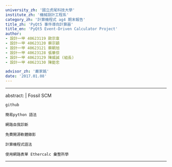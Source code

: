 ```yaml
---
university_zh: '國立虎尾科技大學'
institute_zh: '機械設計工程系'
category_zh: '計算機程式 ag4 期末報告'
title_zh: 'PyQt5 事件導向計算器'
title_en: 'PyQt5 Event-Driven Calculator Project'
author:
- 設計一甲 40623119 歐宗韋
- 設計一甲 40623120 蔡宗穎 
- 設計一甲 40623121 蔡朝旭
- 設計一甲 40623128 張華倞
- 設計一甲 40623129 陳威誠 (組長)
- 設計一甲 40623130 陳鉅忠

advisor_zh: '嚴家銘'
date: '2017.01.08'
---
```


---
abstract: |
    Fossil SCM
    
    github
    
    簡易python 語法
    
    網路自我診斷
    
    免費開源軟體錄影
    
    計算機程式語法
    
    使用網路表單 Ethercalc 彙整所學
    
---


